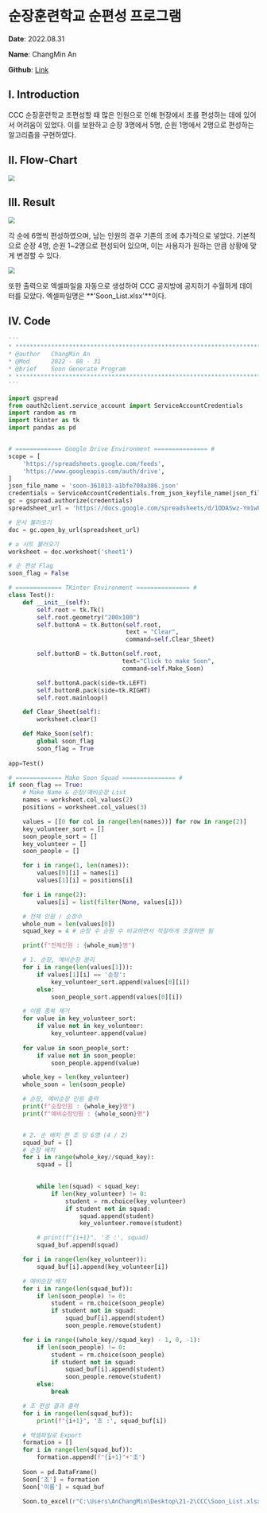 # 순장훈련학교 순편성 프로그램

**Date**: 							2022.08.31

**Name**:  						ChangMin An

**Github**: 						[Link](https://github.com/ckdals915/CCC)



## I. Introduction

CCC 순장훈련학교 조편성할 때 많은 인원으로 인해 현장에서 조를 편성하는 데에 있어서 어려움이 있었다. 이를 보완하고 순장 3명에서 5명, 순원 1명에서 2명으로 편성하는 알고리즘을 구현하였다.



## II. Flow-Chart

<img src="https://github.com/ckdals915/CCC/blob/main/picture/flowchart.jpg?raw=true?raw=true?raw=true?raw=true" style="zoom:80%;" />



## III. Result

<img src="https://github.com/ckdals915/CCC/blob/main/picture/result.jpg?raw=true?raw=true?raw=true?raw=true" style="zoom:80%;" />

각 순에 6명씩 편성하였으며, 남는 인원의 경우 기존의 조에 추가적으로 넣었다. 기본적으로 순장 4명, 순원 1~2명으로 편성되어 있으며, 이는 사용자가 원하는 만큼 상황에 맞게 변경할 수 있다.



<img src="https://github.com/ckdals915/CCC/blob/main/picture/excel.jpg?raw=true?raw=true?raw=true?raw=true" style="zoom:80%;" />

또한 출력으로 엑셀파일을 자동으로 생성하여 CCC 공지방에 공지하기 수월하게 데이터를 모았다. 엑셀파일명은 **'Soon_List.xlsx'**이다.



## IV. Code

```python
'''
* *****************************************************************************
* @author   ChangMin An
* @Mod      2022 - 08 - 31
* @brief    Soon Generate Program
* *****************************************************************************
'''

import gspread
from oauth2client.service_account import ServiceAccountCredentials
import random as rm
import tkinter as tk
import pandas as pd


# ============= Google Drive Environment =============== #
scope = [
    'https://spreadsheets.google.com/feeds',
    'https://www.googleapis.com/auth/drive',
]
json_file_name = 'soon-361013-a1bfe708a386.json'
credentials = ServiceAccountCredentials.from_json_keyfile_name(json_file_name, scope)
gc = gspread.authorize(credentials)
spreadsheet_url = 'https://docs.google.com/spreadsheets/d/1ODASwz-Ym1wPUzAIysxSaCD5prJqMQN07Ci9tBFtJ_o/edit#gid=1121346661'

# 문서 불러오기
doc = gc.open_by_url(spreadsheet_url)

# a 시트 불러오기
worksheet = doc.worksheet('sheet1')

# 순 편성 Flag
soon_flag = False

# ============= TKinter Environment =============== #
class Test():
    def __init__(self):
        self.root = tk.Tk()
        self.root.geometry("200x100")
        self.buttonA = tk.Button(self.root,
                                 text = "Clear",
                                 command=self.Clear_Sheet)

        self.buttonB = tk.Button(self.root,
                                text="Click to make Soon",
                                command=self.Make_Soon)

        self.buttonA.pack(side=tk.LEFT)
        self.buttonB.pack(side=tk.RIGHT)
        self.root.mainloop()

    def Clear_Sheet(self):
        worksheet.clear()

    def Make_Soon(self):
        global soon_flag
        soon_flag = True
      
app=Test()

# ============= Make Soon Squad =============== #
if soon_flag == True:
    # Make Name & 순장/예비순장 List
    names = worksheet.col_values(2)
    positions = worksheet.col_values(3)

    values = [[0 for col in range(len(names))] for row in range(2)]
    key_volunteer_sort = []
    soon_people_sort = []
    key_volunteer = []
    soon_people = []

    for i in range(1, len(names)):
        values[0][i] = names[i]
        values[1][i] = positions[i]

    for i in range(2):
        values[i] = list(filter(None, values[i]))

    # 전체 인원 / 순장수
    whole_num = len(values[0])
    squad_key = 4 # 순장 수 순원 수 비교하면서 적절하게 조절하면 됨

    print(f"전체인원 : {whole_num}명")

    # 1. 순장, 예비순장 분리
    for i in range(len(values[1])):
        if values[1][i] == '순장':
            key_volunteer_sort.append(values[0][i])
        else:
            soon_people_sort.append(values[0][i])

    # 이름 중복 제거
    for value in key_volunteer_sort:
        if value not in key_volunteer:
            key_volunteer.append(value)
    
    for value in soon_people_sort:
        if value not in soon_people:
            soon_people.append(value)

    whole_key = len(key_volunteer)
    whole_soon = len(soon_people)

    # 순장, 예비순장 인원 출력
    print(f"순장인원 : {whole_key}명")
    print(f"예비순장인원 : {whole_soon}명")


    # 2. 순 배치 한 조 당 6명 (4 / 2)
    squad_buf = []
    # 순장 배치
    for i in range(whole_key//squad_key):
        squad = []

    
        while len(squad) < squad_key:
            if len(key_volunteer) != 0:
                student = rm.choice(key_volunteer)
                if student not in squad:
                    squad.append(student)
                    key_volunteer.remove(student)

        # print(f"{i+1}", '조 :', squad)
        squad_buf.append(squad)

    for i in range(len(key_volunteer)):
        squad_buf[i].append(key_volunteer[i])

    # 예비순장 배치
    for i in range(len(squad_buf)):
        if len(soon_people) != 0:
            student = rm.choice(soon_people)
            if student not in squad:
                squad_buf[i].append(student)
                soon_people.remove(student)

    for i in range((whole_key//squad_key) - 1, 0, -1):
        if len(soon_people) != 0:
            student = rm.choice(soon_people)
            if student not in squad:
                squad_buf[i].append(student)
                soon_people.remove(student)
        else:
            break

    # 조 편성 결과 출력
    for i in range(len(squad_buf)):
        print(f"{i+1}", '조 :', squad_buf[i])

    # 엑셀파일로 Export
    formation = []
    for i in range(len(squad_buf)):
        formation.append(f"{i+1}"+'조')
    
    Soon = pd.DataFrame()
    Soon['조'] = formation
    Soon['이름'] = squad_buf

    Soon.to_excel(r"C:\Users\AnChangMin\Desktop\21-2\CCC\Soon_List.xlsx", index=False)

```
